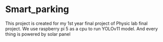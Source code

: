 # Smart_parking
This project is created for my 1st year final project of Physic lab final project. We use raspberry pi 5 as a cpu to run YOLOv11 model. And every thing is powered by solar panel
